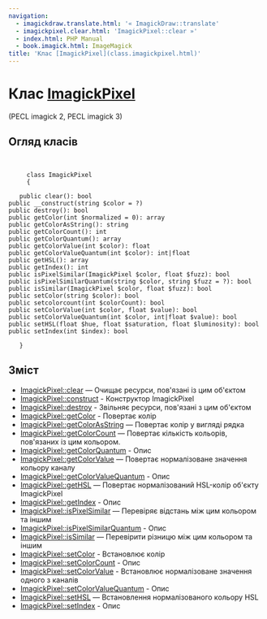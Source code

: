 ```yaml
---
navigation:
  - imagickdraw.translate.html: '« ImagickDraw::translate'
  - imagickpixel.clear.html: 'ImagickPixel::clear »'
  - index.html: PHP Manual
  - book.imagick.html: ImageMagick
title: 'Клас [ImagickPixel](class.imagickpixel.html)'
---
```

# Клас [ImagickPixel](class.imagickpixel.html)

(PECL imagick 2, PECL imagick 3)

## Огляд класів

```classsynopsis

    
     class ImagickPixel
     {
    
   public clear(): bool
public __construct(string $color = ?)
public destroy(): bool
public getColor(int $normalized = 0): array
public getColorAsString(): string
public getColorCount(): int
public getColorQuantum(): array
public getColorValue(int $color): float
public getColorValueQuantum(int $color): int|float
public getHSL(): array
public getIndex(): int
public isPixelSimilar(ImagickPixel $color, float $fuzz): bool
public isPixelSimilarQuantum(string $color, string $fuzz = ?): bool
public isSimilar(ImagickPixel $color, float $fuzz): bool
public setColor(string $color): bool
public setcolorcount(int $colorCount): bool
public setColorValue(int $color, float $value): bool
public setColorValueQuantum(int $color, int|float $value): bool
public setHSL(float $hue, float $saturation, float $luminosity): bool
public setIndex(int $index): bool

   }
```

## Зміст

-   [ImagickPixel::clear](imagickpixel.clear.html) — Очищає ресурси, пов'язані із цим об'єктом
-   [ImagickPixel::construct](imagickpixel.construct.html) - Конструктор ImagickPixel
-   [ImagickPixel::destroy](imagickpixel.destroy.html) - Звільняє ресурси, пов'язані з цим об'єктом
-   [ImagickPixel::getColor](imagickpixel.getcolor.html) - Повертає колір
-   [ImagickPixel::getColorAsString](imagickpixel.getcolorasstring.html) — Повертає колір у вигляді рядка
-   [ImagickPixel::getColorCount](imagickpixel.getcolorcount.html) — Повертає кількість кольорів, пов'язаних із цим кольором.
-   [ImagickPixel::getColorQuantum](imagickpixel.getcolorquantum.html) - Опис
-   [ImagickPixel::getColorValue](imagickpixel.getcolorvalue.html) — Повертає нормалізоване значення кольору каналу
-   [ImagickPixel::getColorValueQuantum](imagickpixel.getcolorvaluequantum.html) - Опис
-   [ImagickPixel::getHSL](imagickpixel.gethsl.html) — Повертає нормалізований HSL-колір об'єкту ImagickPixel
-   [ImagickPixel::getIndex](imagickpixel.getindex.html) - Опис
-   [ImagickPixel::isPixelSimilar](imagickpixel.ispixelsimilar.html) — Перевіряє відстань між цим кольором та іншим
-   [ImagickPixel::isPixelSimilarQuantum](imagickpixel.ispixelsimilarquantum.html) - Опис
-   [ImagickPixel::isSimilar](imagickpixel.issimilar.html) — Перевірити різницю між цим кольором та іншим
-   [ImagickPixel::setColor](imagickpixel.setcolor.html) - Встановлює колір
-   [ImagickPixel::setColorCount](imagickpixel.setcolorcount.html) - Опис
-   [ImagickPixel::setColorValue](imagickpixel.setcolorvalue.html) - Встановлює нормалізоване значення одного з каналів
-   [ImagickPixel::setColorValueQuantum](imagickpixel.setcolorvaluequantum.html) - Опис
-   [ImagickPixel::setHSL](imagickpixel.sethsl.html) — Встановлення нормалізованого кольору HSL
-   [ImagickPixel::setIndex](imagickpixel.setindex.html) - Опис
